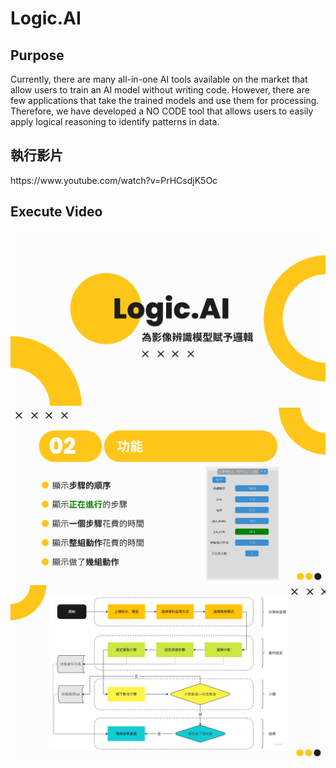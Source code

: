 # Logic.AI
<h2>Purpose</h2> Currently, there are many all-in-one AI tools available on the market that allow users to train an AI model without writing code. However, there are few applications that take the trained models and use them for processing. Therefore, we have developed a NO CODE tool that allows users to easily apply logical reasoning to identify patterns in data.
<h2>執行影片</h2>
https://www.youtube.com/watch?v=PrHCsdjK5Oc
<h2>Execute Video</h2>
<img src="https://github.com/LeeMoofon0222/Logic.AI/blob/main/ReadMe_Picture/Pic1.png?raw=true" alt="Pic1">
<img src="https://github.com/LeeMoofon0222/Logic.AI/blob/main/ReadMe_Picture/Pic2.png?raw=true" alt="Pic1">
<img src="https://github.com/LeeMoofon0222/Logic.AI/blob/main/ReadMe_Picture/Pic3.png?raw=true" alt="Pic1">
